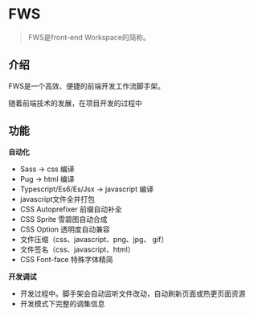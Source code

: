 # FWS

> FWS是front-end Workspace的简称。

## 介绍

FWS是一个高效、便捷的前端开发工作流脚手架。

随着前端技术的发展，在项目开发的过程中



## 功能

**自动化**

- Sass -> css 编译
- Pug -> html 编译
- Typescript/Es6/Es/Jsx -> javascript 编译
- javascript文件全并打包
- CSS Autoprefixer 前缀自动补全
- CSS Sprite 雪碧图自动合成
- CSS Option 透明度自动兼容
- 文件压缩（css、javascript、png、jpg、 gif）
- 文件签名（css、javascript、html）
- CSS Font-face 特殊字体精简

**开发调试**

- 开发过程中。脚手架会自动监听文件改动，自动刷新页面或热更页面资源
- 开发模式下完整的调集信息


